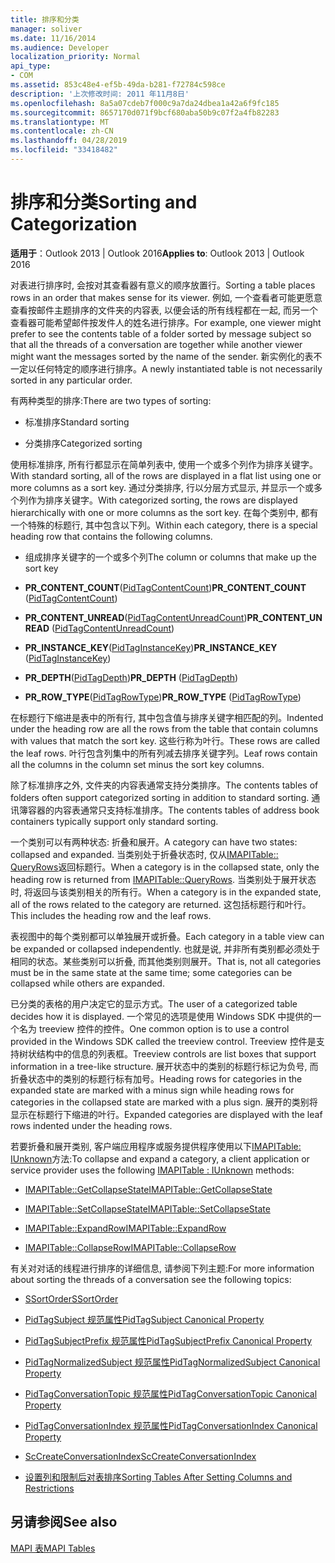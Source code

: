```yaml
---
title: 排序和分类
manager: soliver
ms.date: 11/16/2014
ms.audience: Developer
localization_priority: Normal
api_type:
- COM
ms.assetid: 853c48e4-ef5b-49da-b281-f72784c598ce
description: '上次修改时间: 2011 年11月8日'
ms.openlocfilehash: 8a5a07cdeb7f000c9a7da24dbea1a42a6f9fc185
ms.sourcegitcommit: 8657170d071f9bcf680aba50b9c07f2a4fb82283
ms.translationtype: MT
ms.contentlocale: zh-CN
ms.lasthandoff: 04/28/2019
ms.locfileid: "33418482"
---
```

# <a name="sorting-and-categorization"></a><span data-ttu-id="e610e-103">排序和分类</span><span class="sxs-lookup"><span data-stu-id="e610e-103">Sorting and Categorization</span></span>

 
  
<span data-ttu-id="e610e-104">**适用于**：Outlook 2013 | Outlook 2016</span><span class="sxs-lookup"><span data-stu-id="e610e-104">**Applies to**: Outlook 2013 | Outlook 2016</span></span> 
  
<span data-ttu-id="e610e-105">对表进行排序时, 会按对其查看器有意义的顺序放置行。</span><span class="sxs-lookup"><span data-stu-id="e610e-105">Sorting a table places rows in an order that makes sense for its viewer.</span></span> <span data-ttu-id="e610e-106">例如, 一个查看者可能更愿意查看按邮件主题排序的文件夹的内容表, 以便会话的所有线程都在一起, 而另一个查看器可能希望邮件按发件人的姓名进行排序。</span><span class="sxs-lookup"><span data-stu-id="e610e-106">For example, one viewer might prefer to see the contents table of a folder sorted by message subject so that all the threads of a conversation are together while another viewer might want the messages sorted by the name of the sender.</span></span> <span data-ttu-id="e610e-107">新实例化的表不一定以任何特定的顺序进行排序。</span><span class="sxs-lookup"><span data-stu-id="e610e-107">A newly instantiated table is not necessarily sorted in any particular order.</span></span> 
  
<span data-ttu-id="e610e-108">有两种类型的排序:</span><span class="sxs-lookup"><span data-stu-id="e610e-108">There are two types of sorting:</span></span>
  
- <span data-ttu-id="e610e-109">标准排序</span><span class="sxs-lookup"><span data-stu-id="e610e-109">Standard sorting</span></span>
    
- <span data-ttu-id="e610e-110">分类排序</span><span class="sxs-lookup"><span data-stu-id="e610e-110">Categorized sorting</span></span> 
    
<span data-ttu-id="e610e-111">使用标准排序, 所有行都显示在简单列表中, 使用一个或多个列作为排序关键字。</span><span class="sxs-lookup"><span data-stu-id="e610e-111">With standard sorting, all of the rows are displayed in a flat list using one or more columns as a sort key.</span></span> <span data-ttu-id="e610e-112">通过分类排序, 行以分层方式显示, 并显示一个或多个列作为排序关键字。</span><span class="sxs-lookup"><span data-stu-id="e610e-112">With categorized sorting, the rows are displayed hierarchically with one or more columns as the sort key.</span></span> <span data-ttu-id="e610e-113">在每个类别中, 都有一个特殊的标题行, 其中包含以下列。</span><span class="sxs-lookup"><span data-stu-id="e610e-113">Within each category, there is a special heading row that contains the following columns.</span></span>
  
- <span data-ttu-id="e610e-114">组成排序关键字的一个或多个列</span><span class="sxs-lookup"><span data-stu-id="e610e-114">The column or columns that make up the sort key</span></span>
    
- <span data-ttu-id="e610e-115">**PR_CONTENT_COUNT**([PidTagContentCount](pidtagcontentcount-canonical-property.md))</span><span class="sxs-lookup"><span data-stu-id="e610e-115">**PR_CONTENT_COUNT** ([PidTagContentCount](pidtagcontentcount-canonical-property.md))</span></span>
    
- <span data-ttu-id="e610e-116">**PR_CONTENT_UNREAD**([PidTagContentUnreadCount](pidtagcontentunreadcount-canonical-property.md))</span><span class="sxs-lookup"><span data-stu-id="e610e-116">**PR_CONTENT_UNREAD** ([PidTagContentUnreadCount](pidtagcontentunreadcount-canonical-property.md))</span></span>
    
- <span data-ttu-id="e610e-117">**PR_INSTANCE_KEY**([PidTagInstanceKey](pidtaginstancekey-canonical-property.md))</span><span class="sxs-lookup"><span data-stu-id="e610e-117">**PR_INSTANCE_KEY** ([PidTagInstanceKey](pidtaginstancekey-canonical-property.md))</span></span>
    
- <span data-ttu-id="e610e-118">**PR_DEPTH**([PidTagDepth](pidtagdepth-canonical-property.md))</span><span class="sxs-lookup"><span data-stu-id="e610e-118">**PR_DEPTH** ([PidTagDepth](pidtagdepth-canonical-property.md))</span></span>
    
- <span data-ttu-id="e610e-119">**PR_ROW_TYPE**([PidTagRowType](pidtagrowtype-canonical-property.md))</span><span class="sxs-lookup"><span data-stu-id="e610e-119">**PR_ROW_TYPE** ([PidTagRowType](pidtagrowtype-canonical-property.md))</span></span> 
    
<span data-ttu-id="e610e-120">在标题行下缩进是表中的所有行, 其中包含值与排序关键字相匹配的列。</span><span class="sxs-lookup"><span data-stu-id="e610e-120">Indented under the heading row are all the rows from the table that contain columns with values that match the sort key.</span></span> <span data-ttu-id="e610e-121">这些行称为叶行。</span><span class="sxs-lookup"><span data-stu-id="e610e-121">These rows are called the leaf rows.</span></span> <span data-ttu-id="e610e-122">叶行包含列集中的所有列减去排序关键字列。</span><span class="sxs-lookup"><span data-stu-id="e610e-122">Leaf rows contain all the columns in the column set minus the sort key columns.</span></span> 
  
<span data-ttu-id="e610e-123">除了标准排序之外, 文件夹的内容表通常支持分类排序。</span><span class="sxs-lookup"><span data-stu-id="e610e-123">The contents tables of folders often support categorized sorting in addition to standard sorting.</span></span> <span data-ttu-id="e610e-124">通讯簿容器的内容表通常只支持标准排序。</span><span class="sxs-lookup"><span data-stu-id="e610e-124">The contents tables of address book containers typically support only standard sorting.</span></span> 
  
<span data-ttu-id="e610e-125">一个类别可以有两种状态: 折叠和展开。</span><span class="sxs-lookup"><span data-stu-id="e610e-125">A category can have two states: collapsed and expanded.</span></span> <span data-ttu-id="e610e-126">当类别处于折叠状态时, 仅从[IMAPITable:: QueryRows](imapitable-queryrows.md)返回标题行。</span><span class="sxs-lookup"><span data-stu-id="e610e-126">When a category is in the collapsed state, only the heading row is returned from [IMAPITable::QueryRows](imapitable-queryrows.md).</span></span> <span data-ttu-id="e610e-127">当类别处于展开状态时, 将返回与该类别相关的所有行。</span><span class="sxs-lookup"><span data-stu-id="e610e-127">When a category is in the expanded state, all of the rows related to the category are returned.</span></span> <span data-ttu-id="e610e-128">这包括标题行和叶行。</span><span class="sxs-lookup"><span data-stu-id="e610e-128">This includes the heading row and the leaf rows.</span></span> 
  
<span data-ttu-id="e610e-129">表视图中的每个类别都可以单独展开或折叠。</span><span class="sxs-lookup"><span data-stu-id="e610e-129">Each category in a table view can be expanded or collapsed independently.</span></span> <span data-ttu-id="e610e-130">也就是说, 并非所有类别都必须处于相同的状态。某些类别可以折叠, 而其他类别则展开。</span><span class="sxs-lookup"><span data-stu-id="e610e-130">That is, not all categories must be in the same state at the same time; some categories can be collapsed while others are expanded.</span></span> 
  
<span data-ttu-id="e610e-131">已分类的表格的用户决定它的显示方式。</span><span class="sxs-lookup"><span data-stu-id="e610e-131">The user of a categorized table decides how it is displayed.</span></span> <span data-ttu-id="e610e-132">一个常见的选项是使用 Windows SDK 中提供的一个名为 treeview 控件的控件。</span><span class="sxs-lookup"><span data-stu-id="e610e-132">One common option is to use a control provided in the Windows SDK called the treeview control.</span></span> <span data-ttu-id="e610e-133">Treeview 控件是支持树状结构中的信息的列表框。</span><span class="sxs-lookup"><span data-stu-id="e610e-133">Treeview controls are list boxes that support information in a tree-like structure.</span></span> <span data-ttu-id="e610e-134">展开状态中的类别的标题行标记为负号, 而折叠状态中的类别的标题行标有加号。</span><span class="sxs-lookup"><span data-stu-id="e610e-134">Heading rows for categories in the expanded state are marked with a minus sign while heading rows for categories in the collapsed state are marked with a plus sign.</span></span> <span data-ttu-id="e610e-135">展开的类别将显示在标题行下缩进的叶行。</span><span class="sxs-lookup"><span data-stu-id="e610e-135">Expanded categories are displayed with the leaf rows indented under the heading rows.</span></span> 
  
<span data-ttu-id="e610e-136">若要折叠和展开类别, 客户端应用程序或服务提供程序使用以下[IMAPITable: IUnknown](imapitableiunknown.md)方法:</span><span class="sxs-lookup"><span data-stu-id="e610e-136">To collapse and expand a category, a client application or service provider uses the following [IMAPITable : IUnknown](imapitableiunknown.md) methods:</span></span> 
  
- [<span data-ttu-id="e610e-137">IMAPITable::GetCollapseState</span><span class="sxs-lookup"><span data-stu-id="e610e-137">IMAPITable::GetCollapseState</span></span>](imapitable-getcollapsestate.md)
    
- [<span data-ttu-id="e610e-138">IMAPITable::SetCollapseState</span><span class="sxs-lookup"><span data-stu-id="e610e-138">IMAPITable::SetCollapseState</span></span>](imapitable-setcollapsestate.md)
    
- [<span data-ttu-id="e610e-139">IMAPITable::ExpandRow</span><span class="sxs-lookup"><span data-stu-id="e610e-139">IMAPITable::ExpandRow</span></span>](imapitable-expandrow.md)
    
- [<span data-ttu-id="e610e-140">IMAPITable::CollapseRow</span><span class="sxs-lookup"><span data-stu-id="e610e-140">IMAPITable::CollapseRow</span></span>](imapitable-collapserow.md)
    
<span data-ttu-id="e610e-141">有关对对话的线程进行排序的详细信息, 请参阅下列主题:</span><span class="sxs-lookup"><span data-stu-id="e610e-141">For more information about sorting the threads of a conversation see the following topics:</span></span>
  
- [<span data-ttu-id="e610e-142">SSortOrder</span><span class="sxs-lookup"><span data-stu-id="e610e-142">SSortOrder</span></span>](ssortorder.md)
    
- [<span data-ttu-id="e610e-143">PidTagSubject 规范属性</span><span class="sxs-lookup"><span data-stu-id="e610e-143">PidTagSubject Canonical Property</span></span>](pidtagsubject-canonical-property.md)
    
- [<span data-ttu-id="e610e-144">PidTagSubjectPrefix 规范属性</span><span class="sxs-lookup"><span data-stu-id="e610e-144">PidTagSubjectPrefix Canonical Property</span></span>](pidtagsubjectprefix-canonical-property.md)
    
- [<span data-ttu-id="e610e-145">PidTagNormalizedSubject 规范属性</span><span class="sxs-lookup"><span data-stu-id="e610e-145">PidTagNormalizedSubject Canonical Property</span></span>](pidtagnormalizedsubject-canonical-property.md)
    
- [<span data-ttu-id="e610e-146">PidTagConversationTopic 规范属性</span><span class="sxs-lookup"><span data-stu-id="e610e-146">PidTagConversationTopic Canonical Property</span></span>](pidtagconversationtopic-canonical-property.md)
    
- [<span data-ttu-id="e610e-147">PidTagConversationIndex 规范属性</span><span class="sxs-lookup"><span data-stu-id="e610e-147">PidTagConversationIndex Canonical Property</span></span>](pidtagconversationindex-canonical-property.md)
    
- [<span data-ttu-id="e610e-148">ScCreateConversationIndex</span><span class="sxs-lookup"><span data-stu-id="e610e-148">ScCreateConversationIndex</span></span>](sccreateconversationindex.md)
    
- [<span data-ttu-id="e610e-149">设置列和限制后对表排序</span><span class="sxs-lookup"><span data-stu-id="e610e-149">Sorting Tables After Setting Columns and Restrictions</span></span>](sorting-tables-after-setting-columns-and-restrictions.md)
    
## <a name="see-also"></a><span data-ttu-id="e610e-150">另请参阅</span><span class="sxs-lookup"><span data-stu-id="e610e-150">See also</span></span>



[<span data-ttu-id="e610e-151">MAPI 表</span><span class="sxs-lookup"><span data-stu-id="e610e-151">MAPI Tables</span></span>](mapi-tables.md)

